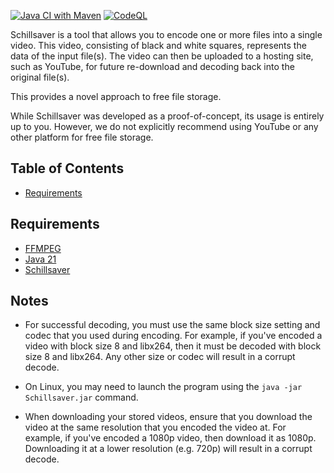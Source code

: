 [![Java CI with Maven](https://github.com/Valkryst/Schillsaver/actions/workflows/maven.yml/badge.svg)](https://github.com/Valkryst/Schillsaver/actions/workflows/maven.yml)
[![CodeQL](https://github.com/Valkryst/Schillsaver/actions/workflows/codeql.yml/badge.svg)](https://github.com/Valkryst/Schillsaver/actions/workflows/codeql.yml)

Schillsaver is a tool that allows you to encode one or more files into a single video. This video, consisting of black
and white squares, represents the data of the input file(s). The video can then be uploaded to a hosting site, such
as YouTube, for future re-download and decoding back into the original file(s).

This provides a novel approach to free file storage.

While Schillsaver was developed as a proof-of-concept, its usage is entirely up to you. However, we do not explicitly
recommend using YouTube or any other platform for free file storage.

## Table of Contents

* [Requirements](https://github.com/Valkryst/Schillsaver#requirements)

## Requirements

* [FFMPEG](https://ffmpeg.org/download.html)
* [Java 21](https://github.com/Valkryst/Install_Java)
* [Schillsaver](https://github.com/Valkryst/Schillsaver/releases)

## Notes

* For successful decoding, you must use the same block size setting and codec that you used during encoding. For
  example, if you've encoded a video with block size 8 and libx264, then it must be decoded with block size 8 and
  libx264. Any other size or codec will result in a corrupt decode.

* On Linux, you may need to launch the program using the `java -jar Schillsaver.jar` command.

* When downloading your stored videos, ensure that you download the video at the same resolution that you encoded the
  video at. For example, if you've encoded a 1080p video, then download it as 1080p. Downloading it at a lower
  resolution (e.g. 720p) will result in a corrupt decode.